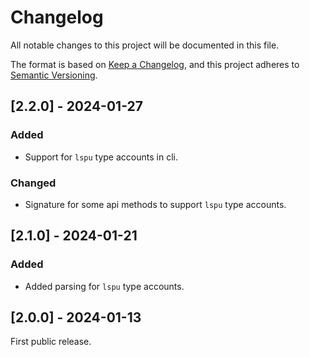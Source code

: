 # Changelog

All notable changes to this project will be documented in this file.

The format is based on [Keep a Changelog](https://keepachangelog.com/en/1.0.0/),
and this project adheres to [Semantic Versioning](https://semver.org/spec/v2.0.0.html).

## [2.2.0] - 2024-01-27

### Added

- Support for `lspu` type accounts in cli.

### Changed

- Signature for some api methods to support `lspu` type accounts.

## [2.1.0] - 2024-01-21

### Added

- Added parsing for `lspu` type accounts.

## [2.0.0] - 2024-01-13

First public release.
